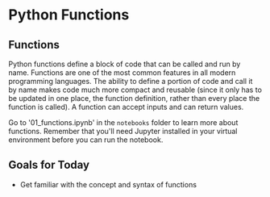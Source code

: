 # Python Functions
## Functions
Python functions define a block of code that can be called and run by name. Functions are one of the most common features in all modern programming languages. The ability to define a portion of code and call it by name makes code much more compact and reusable (since it only has to be updated in one place, the function definition, rather than every place the function is called). A function can accept inputs and can return values. 

Go to '01_functions.ipynb' in the `notebooks` folder to learn more about functions. Remember that you'll need Jupyter installed in your virtual environment before you can run the notebook.

## Goals for Today
- Get familiar with the concept and syntax of functions
